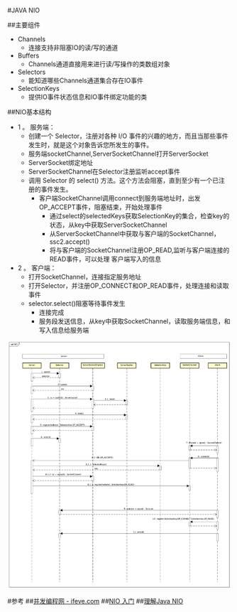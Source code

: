 #JAVA NIO



##主要组件
*   Channels
    -    连接支持非阻塞IO的读/写的通道
*   Buffers
    -   Channels通道直接用来进行读/写操作的类数组对象
*   Selectors 
    -   能知道哪些Channels通道集合存在IO事件
*   SelectionKeys
    -   提供IO事件状态信息和IO事件绑定功能的类

##NIO基本结构
*   1 。 服务端：
    -   创建一个 Selector，注册对各种 I/O 事件的兴趣的地方，而且当那些事件发生时，就是这个对象告诉您所发生的事件。
    -   服务端socketChannel,ServerSocketChannel打开ServerSocket
    -   ServerSocket绑定地址
    -   ServerSocketChannel在Selector注册监听accept事件
    -   调用 Selector 的 select() 方法。这个方法会阻塞，直到至少有一个已注册的事件发生。
        +   客户端SocketChannel调用connect到服务端地址时，出发OP_ACCEPT事件，阻塞结束，开始处理事件
            *   通过select的selectedKeys获取SelectionKey的集合，检查key的状态，从key中获取ServerSocketChannel
            *   从ServerSocketChannel中获取与客户端的SocketChannel，ssc2.accept()
            *   将与客户端的SocketChannel注册OP_READ,监听与客户端连接的READ事件，可以处理 客户端写入的信息
*   2 。 客户端：
    -   打开SocketChannel，连接指定服务地址
    -   打开Selector，并注册OP_CONNECT和OP_READ事件，处理连接和读取事件
    -   selector.select()阻塞等待事件发生
        +   连接完成
        +   服务段发送信息，从key中获取SocketChannel，读取服务端信息，和写入信息给服务端

![](../../images/1.png)


#参考
##[并发编程网 - ifeve.com](http://ifeve.com/java-nio-vs-io/)
##[NIO 入门](http://www.ibm.com/developerworks/cn/education/java/j-nio/j-nio.html)
##[理解Java NIO](https://yq.aliyun.com/articles/2371)


